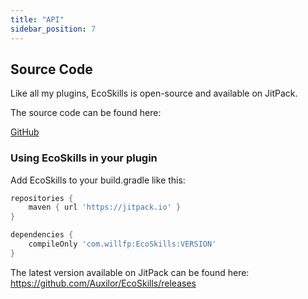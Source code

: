 ```yaml
---
title: "API"
sidebar_position: 7
---
```


## Source Code

Like all my plugins, EcoSkills is open-source and available on JitPack.

The source code can be found here:

[GitHub](https://github.com/Auxilor/EcoSkills)

### Using EcoSkills in your plugin

Add EcoSkills to your build.gradle like this:

```groovy
repositories {
    maven { url 'https://jitpack.io' }
}

dependencies {
    compileOnly 'com.willfp:EcoSkills:VERSION'
}
```

The latest version available on JitPack can be found here:
https://github.com/Auxilor/EcoSkills/releases

